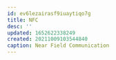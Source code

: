 ```yaml
---
id: ev6lezairasf9iuaytiqo7g
title: NFC
desc: ''
updated: 1652622338249
created: 20211009103544840
caption: Near Field Communication
---
```


